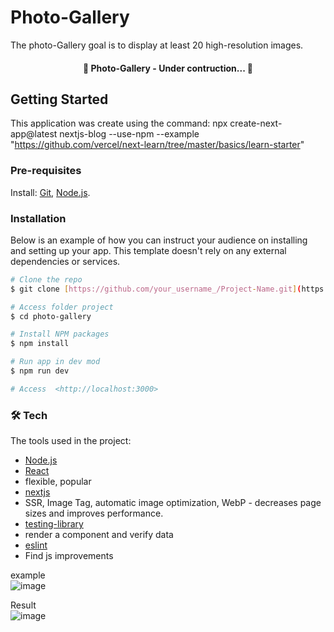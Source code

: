 # Photo-Gallery

The photo-Gallery goal is to display at least 20 high-resolution images. 

<h4 align="center"> 
	🚧  Photo-Gallery - Under contruction...  🚧
</h4>


## Getting Started
This application was create using the command: npx create-next-app@latest nextjs-blog --use-npm --example "https://github.com/vercel/next-learn/tree/master/basics/learn-starter"

### Pre-requisites
Install:
[Git](https://git-scm.com), [Node.js](https://nodejs.org/en/). 

### Installation  
Below is an example of how you can instruct your audience on installing and setting up your app. This template doesn't rely on any external dependencies or services.

```bash
# Clone the repo  
$ git clone [https://github.com/your_username_/Project-Name.git](https://github.com/marielesf/photo-gallery.git)  

# Access folder project
$ cd photo-gallery

# Install NPM packages
$ npm install

# Run app in dev mod
$ npm run dev

# Access  <http://localhost:3000>
```

### 🛠 Tech

The tools used in the project:

- [Node.js](https://nodejs.org/en/)
- [React](https://pt-br.reactjs.org/)
- flexible, popular
- [nextjs](https://nextjs.org/learn/basics/create-nextjs-app/setup)
- SSR, Image Tag, automatic image optimization, WebP - decreases page sizes and improves performance.
- [testing-library](https://testing-library.com/)
-  render a component and verify data
- [eslint](https://eslint.org/)
- Find js improvements


example  
![image](https://github.com/marielesf/photo-gallery/assets/17839848/d7038171-1f77-4001-907a-72d0767c3f09)  

Result  
![image](https://github.com/marielesf/photo-gallery/assets/17839848/4d3850c6-8dab-4569-863d-389f10771262)



